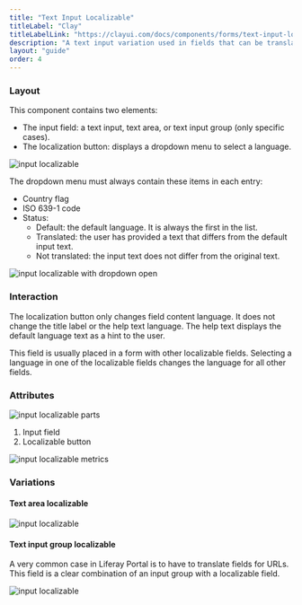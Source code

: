 ```yaml
---
title: "Text Input Localizable"
titleLabel: "Clay"
titleLabelLink: "https://clayui.com/docs/components/forms/text-input-localizable.html"
description: "A text input variation used in fields that can be translated into multiple languages."
layout: "guide"
order: 4
---
```

### Layout

This component contains two elements:

* The input field: a text input, text area, or text input group (only specific cases).
* The localization button: displays a dropdown menu to select a language.

![input localizable](/lexicon/images/InputLocalizable.jpg)

The dropdown menu must always contain these items in each entry:
* Country flag
* ISO 639-1 code
* Status:
    * Default: the default language. It is always the first in the list.
    * Translated: the user has provided a text that differs from the default input text.
    * Not translated: the input text does not differ from the original text.

![input localizable with dropdown open](/lexicon/images/InputLocalizableOpen.jpg)

### Interaction

The localization button only changes field content language. It does not change the title label or the help text language. The help text displays the default language text as a hint to the user.

This field is usually placed in a form with other localizable fields. Selecting a language in one of the localizable fields changes the language for all other fields.

### Attributes

![input localizable parts](/lexicon/images/InputLocalizableParts.jpg)

1. Input field
2. Localizable button

![input localizable metrics](/lexicon/images/InputLocalizableMetrics.jpg)


### Variations

#### Text area localizable

![input localizable](/lexicon/images/InputLocalizableArea.jpg)

#### Text input group localizable

A very common case in Liferay Portal is to have to translate fields for URLs. This field is a clear combination of an input group with a localizable field.

![input localizable](/lexicon/images/InputLocalizableGroupUrl.jpg)
